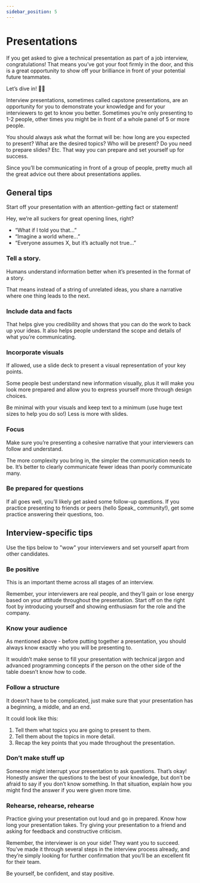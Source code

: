 ```yaml
---
sidebar_position: 5
---
```


# Presentations

If you get asked to give a technical presentation as part of a job interview, congratulations! That means you’ve got your foot firmly in the door, and this is a great opportunity to show off your brilliance in front of your potential future teammates.

Let’s dive in! 🏊🏾

Interview presentations, sometimes called capstone presentations, are an opportunity for you to demonstrate your knowledge and for your interviewers to get to know you better. Sometimes you’re only presenting to 1-2 people, other times you might be in front of a whole panel of 5 or more people.

You should always ask what the format will be: how long are you expected to present? What are the desired topics? Who will be present? Do you need to prepare slides? Etc. That way you can prepare and set yourself up for success.

Since you’ll be communicating in front of a group of people, pretty much all the great advice out there about presentations applies.

## General tips

Start off your presentation with an attention-getting fact or statement!

Hey, we’re all suckers for great opening lines, right?

- “What if I told you that...”
- “Imagine a world where...”
- “Everyone assumes X, but it’s actually not true...”

### Tell a story.

Humans understand information better when it’s presented in the format of a story.

That means instead of a string of unrelated ideas, you share a narrative where one thing leads to the next.

### Include data and facts

That helps give you credibility and shows that you can do the work to back up your ideas. It also helps people understand the scope and details of what you’re communicating.

### Incorporate visuals

If allowed, use a slide deck to present a visual representation of your key points.

Some people best understand new information visually, plus it will make you look more prepared and allow you to express yourself more through design choices.

Be minimal with your visuals and keep text to a minimum (use huge text sizes to help you do so!) Less is more with slides.

### Focus

Make sure you’re presenting a cohesive narrative that your interviewers can follow and understand.

The more complexity you bring in, the simpler the communication needs to be. It’s better to clearly communicate fewer ideas than poorly communicate many.

### Be prepared for questions

If all goes well, you’ll likely get asked some follow-up questions. If you practice presenting to friends or peers (hello Speak\_ community!), get some practice answering their questions, too.

## Interview-specific tips

Use the tips below to "wow" your interviewers and set yourself apart from other candidates.

### Be positive

This is an important theme across all stages of an interview.

Remember, your interviewers are real people, and they’ll gain or lose energy based on your attitude throughout the presentation. Start off on the right foot by introducing yourself and showing enthusiasm for the role and the company.

### Know your audience

As mentioned above - before putting together a presentation, you should always know exactly who you will be presenting to.

It wouldn’t make sense to fill your presentation with technical jargon and advanced programming concepts if the person on the other side of the table doesn’t know how to code.

### Follow a structure

It doesn’t have to be complicated, just make sure that your presentation has a beginning, a middle, and an end.

It could look like this:

1. Tell them what topics you are going to present to them.
2. Tell them about the topics in more detail.
3. Recap the key points that you made throughout the presentation.

### Don’t make stuff up

Someone might interrupt your presentation to ask questions. That’s okay! Honestly answer the questions to the best of your knowledge, but don’t be afraid to say if you don’t know something. In that situation, explain how you might find the answer if you were given more time.

### Rehearse, rehearse, rehearse

Practice giving your presentation out loud and go in prepared. Know how long your presentation takes. Try giving your presentation to a friend and asking for feedback and constructive criticism.

Remember, the interviewer is on your side! They want you to succeed. You’ve made it through several steps in the interview process already, and they’re simply looking for further confirmation that you’ll be an excellent fit for their team.

Be yourself, be confident, and stay positive.
